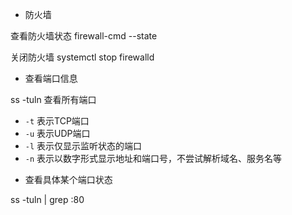 * 防火墙

查看防火墙状态 firewall-cmd --state

关闭防火墙 systemctl stop firewalld

* 查看端口信息

ss -tuln 查看所有端口

- `-t` 表示TCP端口
- `-u` 表示UDP端口
- `-l` 表示仅显示监听状态的端口
- `-n` 表示以数字形式显示地址和端口号，不尝试解析域名、服务名等

* 查看具体某个端口状态

ss -tuln | grep :80